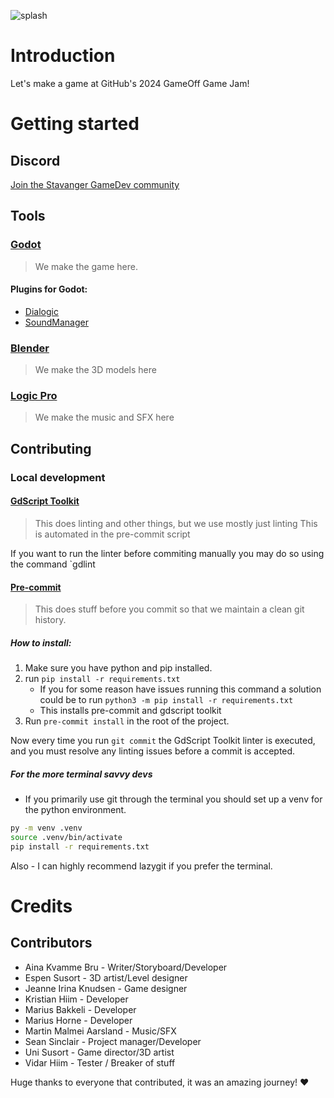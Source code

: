 
![splash](https://github.com/user-attachments/assets/58d1ee2c-69ce-4a08-8722-0255f3951e03)

# Introduction
Let's make a game at GitHub's 2024 GameOff Game Jam!

# Getting started

## Discord
[Join the Stavanger GameDev community](https://discord.gg/zPCWAevqen)

## Tools

### [Godot](https://godotengine.org/download/archive/4.3-stable/)
> We make the game here.

#### Plugins for Godot: 
- [Dialogic](https://github.com/dialogic-godot/dialogic)
- [SoundManager](https://gitlab.com/Xecestel/sound-manager)

### [Blender](https://www.blender.org/)
> We make the 3D models here

### [Logic Pro](https://www.apple.com/logic-pro/)
> We make the music and SFX here


## Contributing

### Local development
#### [GdScript Toolkit](https://github.com/Scony/godot-gdscript-toolkit)
> This does linting and other things, but we use mostly just linting
> This is automated in the pre-commit script

If you want to run the linter before commiting manually you may do so using the command `gdlint

#### [Pre-commit](https://pre-commit.com/)
> This does stuff before you commit so that we maintain a clean git history.

##### How to install:
1. Make sure you have python and pip installed.
2. run  `pip install -r requirements.txt`
	-  If you for some reason have issues running this command a solution could be to run `python3 -m pip install -r requirements.txt`
	- This installs pre-commit and gdscript toolkit
3. Run `pre-commit install` in the root of the project.

Now every time you run `git commit` the GdScript Toolkit linter is executed, and you must resolve any linting issues before a commit is accepted. 

##### For the more terminal savvy devs
- If you primarily use git through the terminal you should set up a venv for the python environment.

```bash
py -m venv .venv
source .venv/bin/activate
pip install -r requirements.txt
```

Also - I can highly recommend lazygit if you prefer the terminal.


# Credits

## Contributors

- Aina Kvamme Bru - Writer/Storyboard/Developer
- Espen Susort - 3D artist/Level designer
- Jeanne Irina Knudsen - Game designer
- Kristian Hiim - Developer
- Marius Bakkeli - Developer
- Marius Horne - Developer
- Martin Malmei Aarsland - Music/SFX
- Sean Sinclair - Project manager/Developer
- Uni Susort - Game director/3D artist
- Vidar Hiim - Tester / Breaker of stuff

Huge thanks to everyone that contributed, it was an amazing journey! ❤️
